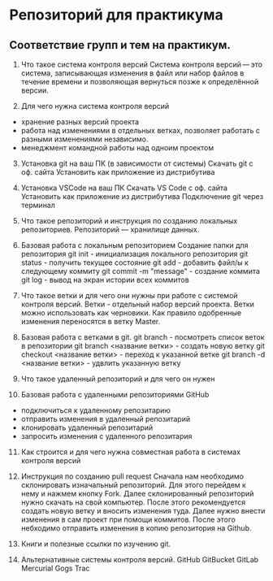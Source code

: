 # Репозиторий для практикума
## Соответствие групп и тем на практикум.

1. Что такое система контроля версий
Система контроля версий — это система, записывающая изменения в файл или набор файлов в течение времени и позволяющая вернуться позже к определённой версии. 

2. Для чего нужна система контроля версий
- хранение разных версий проекта
- работа над изменениями в отдельных ветках, позволяет работать с разными изменениями независимо.
- менеджмент командной работы над одноим проектом 

3. Установка git на ваш ПК (в зависимости от системы)
Скачать git с оф. сайта
Установить как приложение из дистрибутива

4. Установка VSCode на ваш ПК
Скачать VS Code с оф. сайта
Установить как приложение из дистрибутива
Подключение git через терминал

5. Что такое репозиторий и инструкция по созданию локальных репозиториев.
Репозиторий — хранилище данных. 

6. Базовая работа с локальным репозиторием
Создание папки для репозитория
git init - инициализация локального репозитория
git status - получить текущее состояние 
git add - добавить файл/ы к следующему коммиту 
git commit -m "message" - создание коммита
git log - вывод на экран истории всех коммитов


7. Что такое ветки и для чего они нужны при работе с системой контроля версий.
Ветки - отдельный набор версий проекта. 
Ветки можно использовать как черновики. 
Как правило одобренные изменения переносятся в ветку Master.

8. Базовая работа с ветками в git.
git branch - посмотреть список веток в репозитории
git branch <название ветки> - создать новую ветку
git checkout <название ветки> - переход к указанной ветке
git branch -d <название ветки> - удвлить указанную ветку

9. Что такое удаленный репозиторий и для чего он нужен

10. Базовая работа с удаленными репозиториями GitHub
- подключиться к удаленному репозитарию
- отправить изменения в удаленный репозитарий
- клонировать удаленный репозитарий
- запросить изменения с удаленного репозитария

11. Как строится и для чего нужна совместная работа в системах контроля версий

12. Инструкция по созданию pull request
Сначала нам необходимо склонировать изначальный репозиторий. Для этого перейдем к нему и нажмем кнопку Fork.
Далее склонированный репозиторий нужно скачать на свой компьютер.
После этого рекомендуется создать новую ветку и вносить изменения туда.
Далее нужно внести изменения в сам проект при помощи коммитов.
После этого небходимо отправить изменения в копию репозитория на Github.

13. Книги и полезные ссылки по изучению git.


14. Альтернативные системы контроля версий.
GitHub
GitBucket
GitLab
Mercurial
Gogs
Trac